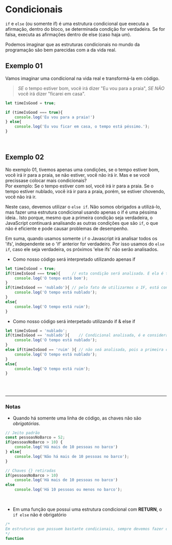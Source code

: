# Condicionais
`if` e `else` (ou somente if) é uma estrutura condicional que executa a afirmação, dentro do bloco, se determinada condição for verdadeira. Se for falsa, executa as afirmações dentro de else (caso haja um).
</br>

Podemos imaginar que as estruturas condicionais no mundo da programação são bem parecidas com a da vida real. 

## Exemplo 01
Vamos imaginar uma condicional na vida real e transformá-la em código.
> _SE_ o tempo estiver bom, você irá dizer "Eu vou para a praia", _SE NÃO_ você irá dizer "ficarei em casa". 

```js
let timeIsGood = true;

if (timeIsGood === true){
    console.log('Eu vou para a praia!')
} else{
    console.log('Eu vou ficar em casa, o tempo está péssimo.');
}
```

</br>

## Exemplo 02
No exemplo 01, tivemos apenas uma condições, se o tempo estiver bom, você irá ir para a praia, se não estiver, você não irá ir.
Mas e se você precissase colocar mais condicionais? </br> 
Por exemplo: Se o tempo estiver com sol, você irá ir para a praia. Se o tempo estiver nublado, você irá ir para a praia, porém, se estiver chovendo, você não irá ir. 
</br>

Neste caso, devemos utilizar o `else if`. Não somos obrigados a utilizá-lo, mas fazer uma estrutura condicional usando apenas o if é uma péssima ideia.. Isto porque, mesmo que a primeira condição seja verdadeira, o JavaScript continuará analisando as outras condições que são `if`, o que não é eficiente e pode causar problemas de desempenho.

Em suma, quando usamos somente `if` o Javascript irá analisar todos os 'ifs', independente se o 'if' anterior for verdadeiro. Por isso usamos do `else if`, caso ele seja verdadeira, os próximos 'else ifs' não serão analisados.

* Como nosso código será interpretado utilizando apenas if 
```js
let timeIsGood = true;
if(timeIsGood === true){     // esta condição será analisada. E ela é true.
    console.log('O tempo está bom');
}
if(timeIsGood == 'nublado'){ // pelo fato de utilizarmos o IF, está condição também será analisada
    console.log('O tempo está nublado');
}
else{
    console.log('O tempo está ruim');
}
```

* Como nosso código será interpetado utilizando if & else if
```js
let timeIsGood = 'nublado';
if(timeIsGood == 'nublado'){    // Condicional analisada, é e considerada true pois o tempo está nublado
    console.log('O tempo está nublado');
}
else if(timeIsGood == 'ruim' ){ // não seá analisada, pois a primeira condicional já foi considerada verdadeira 
    console.log('O tempo está nublado');
}
else{
    console.log('O tempo está ruim');
}
```

</br>
</br>

_______________________________________________________

### Notas
- Quando há somente uma linha de código, as chaves não são _obrigatórias_.
```js
// Jeito padrão 
const pessoasNoBarco = 52;
if(pessoasNoBarco > 10) {
    console.log('Há mais de 10 pessoas no barco')
} else{
    console.log('Não há mais de 10 pessoas no barco');
}

// Chaves {} retiradas
if(pessoasNoBarco > 10) 
    console.log('Há mais de 10 pessoas no barco')
else 
    console.log('Há 10 pessoas ou menos no barco');
```

</br>

- Em uma função que possui uma estrutura condicional com __RETURN__, o `if else` não é obrigatório 
```js
/* 
Em estruturas que possuem bastante condicionais, sempre devemos fazer o uso de 'else if', pois assim, caso um deles seja verdadeiro, o próximo não será analisado e assim teremos mais efiência no código. Mas a partir do momento que a estrutura condicional possuir um return, e ele for verdadeiro, nenhum outro 'IF' será analisado pelo javascript, pois o anterior já foi analisado e dado como true, logo não é tão necessário utilizar do 'Else if'.  
*/
function 
